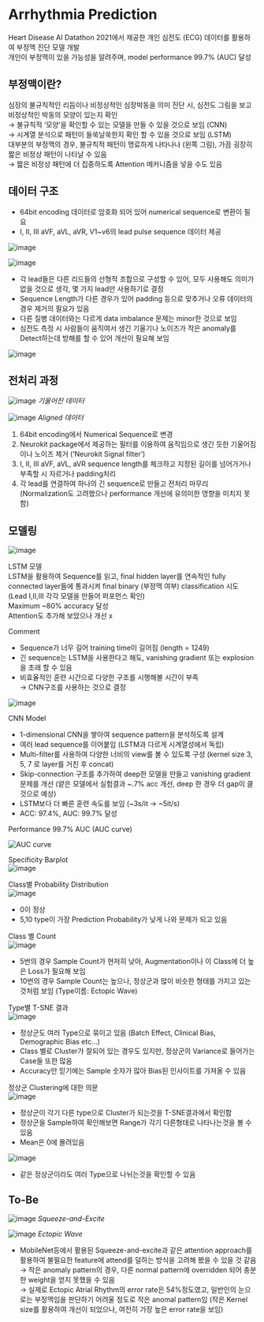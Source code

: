 # Arrhythmia Prediction

Heart Disease AI Datathon 2021에서 제공한 개인 심전도 (ECG) 데이터를 활용하여 부정맥 진단 모델 개발  
개인이 부정맥이 있을 가능성을 알려주며, model performance 99.7% (AUC) 달성

## 부정맥이란?

심장의 불규칙적인 리듬이나 비정상적인 심장박동을 의미 
진단 시, 심전도 그림을 보고 비정상적인 박동의 모양이 있는지 확인  
&#8594; 불규칙적 ‘모양’을 확인할 수 있는 모델을 만들 수 있을 것으로 보임 (CNN)  
&#8594; 시계열 분석으로 패턴이 들쑥날쑥한지 확인 할 수 있을 것으로 보임 (LSTM)  
대부분의 부정맥의 경우, 불규칙적 패턴이 명료하게 나타나나 (왼쪽 그림), 가끔 굉장히 짧은 비정상 패턴이 나타날 수 있음  
&#8594; 짧은 비정상 패턴에 더 집중하도록 Attention 메커니즘을 넣을 수도 있음  

## 데이터 구조

* 64bit encoding 데이터로 암호화 되어 있어 numerical sequence로 변환이 필요
* I, II, III aVF, aVL, aVR, V1~v6의 lead pulse sequence 데이터 제공

![image](https://user-images.githubusercontent.com/32697109/173257988-084fea3d-1f57-4a2d-9ee7-9d1a76dcbadf.png)

![image](https://user-images.githubusercontent.com/32697109/173257997-8e3e7ba7-d2ef-4391-8f53-9d1353eb3c08.png)

* 각 lead들은 다른 리드들의 선형적 조합으로 구성할 수 있어, 모두 사용해도 의미가 없을 것으로 생각, 몇 가지 lead만 사용하기로 결정  
* Sequence Length가 다른 경우가 있어 padding 등으로 맞추거나 오류 데이터의 경우 제거의 필요가 있음  
* 다른 질병 데이터와는 다르게 data imbalance 문제는 minor한 것으로 보임  
* 심전도 측정 시 사람들이 움직여서 생긴 기울기나 노이즈가 작은 anomaly를 Detect하는데 방해를 할 수 있어 개선이 필요해 보임  

![image](https://user-images.githubusercontent.com/32697109/173258049-42393a2e-db13-49b5-a974-d993723b9a25.png)

## 전처리 과정


![image](https://user-images.githubusercontent.com/32697109/173258084-d3859cff-c1fc-4607-a0b8-00cdaa34274e.png)
*기울어진 데이터*

![image](https://user-images.githubusercontent.com/32697109/173258095-e70e6746-d4d5-4160-b946-0f21a55c1336.png)
*Aligned 데이터*


1. 64bit encoding에서 Numerical Sequence로 변경
2. Neurokit package에서 제공하는 필터를 이용하여 움직임으로 생긴 듯한 기울어짐이나 노이즈 제거 (‘Neurokit Signal filter’)
3. I, II, III aVF, aVL, aVR sequence length를 체크하고 지정된 길이를 넘어가거나 부족할 시 자르거나 padding처리
4. 각 lead를 연결하여 하나의 긴 sequence로 만들고 전처리 마무리
(Normalization도 고려했으나 performance 개선에 유의미한 영향을 미치지 못함)

## 모델링

![image](https://user-images.githubusercontent.com/32697109/173258260-85ee287f-48a9-46aa-be3e-8899d1315a0e.png)


LSTM 모델  
LSTM을 활용하여 Sequence를 읽고, final hidden layer를 연속적인 fully connected layer들에 통과시켜 final binary (부정맥 여부) classification 시도 (Lead I,II,III 각각 모델을 만들어 퍼포먼스 확인)  
Maximum ~80% accuracy 달성  
Attention도 추가해 보았으나 개선 x  

Comment
* Sequence가 너무 길어 training time이 길어짐 (length = 1249)  
* 긴 sequence는 LSTM을 사용한다고 해도, vanishing gradient 또는 explosion을 초래 할 수 있음  
* 비효율적인 훈련 시간으로 다양한 구조를 시행해볼 시간이 부족  
&#8594; CNN구조를 사용하는 것으로 결정  

![image](https://user-images.githubusercontent.com/32697109/173258277-84cf4993-d3fd-41b8-bd87-00ce2d21b27e.png)

CNN Model  
* 1-dimensional CNN을 쌓아여 sequence pattern을 분석하도록 설계  
* 여러 lead sequence를 이어붙임 (LSTM과 다르게 시계열성에서 독립)  
* Multi-filter를 사용하여 다양한 너비의 view를 볼 수 있도록 구성 (kernel size 3, 5, 7 로 layer를 거친 후 concat)  
* Skip-connection 구조를 추가하여 deep한 모델을 만들고 vanishing gradient 문제를 개선 (얕은 모델에서 실험결과 ~.7% acc 개선, deep 한 경우 더 gap이 클 것으로 예상)  
* LSTM보다 더 빠른 훈련 속도를 보임 (~3s/it -> ~5it/s)  
* ACC: 97.4%, AUC: 99.7% 달성  


Performance 99.7% AUC (AUC curve)

![AUC curve](https://user-images.githubusercontent.com/32697109/173234422-f2352a0d-d97e-4bcc-bbf0-a97b40af2887.png)

Specificity Barplot  
![image](https://user-images.githubusercontent.com/32697109/207476181-8cb08659-a05d-4fe3-b73d-4c853009c446.png)


Class별 Probability Distribution  
![image](https://user-images.githubusercontent.com/32697109/207475135-a1201951-0a06-4907-8109-67d66bd2e3c5.png)  
* 0이 정상  
* 5,10 type이 가장 Prediction Probability가 낮게 나와 문제가 되고 있음  

Class 별 Count  
![image](https://user-images.githubusercontent.com/32697109/207475321-e10f8931-ba6c-4519-8514-608b93dd4c5f.png)  
* 5번의 경우 Sample Count가 현저히 낮아, Augmentation이나 이 Class에 더 높은 Loss가 필요해 보임  
* 10번의 경우 Sample Count는 높으나, 정상군과 많이 비슷한 형태를 가지고 있는것처럼 보임 (Type이름: Ectopic Wave)  

Type별 T-SNE 결과  
![image](https://user-images.githubusercontent.com/32697109/207475642-d2f4734d-a8d0-4ef4-8965-527f6cb496e2.png)
* 정상군도 여러 Type으로 묶이고 있음 (Batch Effect, Clinical Bias, Demographic Bias etc...)  
* Class 별로 Cluster가 잘되어 있는 경우도 있지만, 정상군의 Variance로 들어가는 Case들 또한 많음  
* Accuracy만 믿기에는 Sample 숫자가 많아 Bias된 인사이트를 가져올 수 있음  

정상군 Clustering에 대한 의문  
![image](https://user-images.githubusercontent.com/32697109/207988307-72dd9af2-3ad9-4f29-b687-bb97ef3e6bfe.png)  
* 정상군이 각기 다른 type으로 Cluster가 되는것을 T-SNE결과에서 확인함  
* 정상군을 Sample하여 확인해보면 Range가 각기 다른형태로 나타나는것을 볼 수 있음  
* Mean은 0에 몰려있음

![image](https://user-images.githubusercontent.com/32697109/207988665-ba935a44-208e-4e4b-b634-43d586605700.png)  
* 같은 정상군이라도 여러 Type으로 나뉘는것을 확인할 수 있음

## To-Be

![image](https://user-images.githubusercontent.com/32697109/173258375-c9194ee9-ea15-49e0-9657-57928000fdb3.png)
*Squeeze-and-Excite*

![image](https://user-images.githubusercontent.com/32697109/173258389-d5c18d10-1b89-474a-a80e-9fcb1fbef840.png)
*Ectopic Wave*

* MobileNet등에서 활용된 Squeeze-and-excite과 같은 attention approach를 활용하여 불필요한 feature에 attend를 덜하는 방식을 고려해 봤을 수 있을 것 같음  
&#8594; 작은 anomaly pattern의 경우, 다른 normal pattern에 	overridden 되어 충분한 weight을 얻지 못했을 수 있음  
&#8594; 실제로 Ectopic Atrial Rhythm의 error rate은 54%정도였고, 일반인의 눈으로는 부정맥임을 판단하기 어려울 정도로 작은 anomal 	pattern임 (작은 Kernel size를 활용하여 개선이 되었으나, 여전히 가장 높은 error rate을 보임)  






